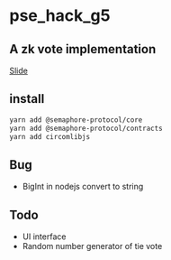 # pse_hack_g5
## A zk vote implementation
[Slide](https://docs.google.com/presentation/d/1fdH30mEJks9Dt5KpGq2akbd9p5Pkfgq-74pRLX_0vQk/edit#slide=id.g2f31d775f6f_0_61)

## install
```bash
yarn add @semaphore-protocol/core
yarn add @semaphore-protocol/contracts
yarn add circomlibjs
```
## Bug
* BigInt in nodejs convert to string

## Todo
* UI interface
* Random number generator of tie vote


